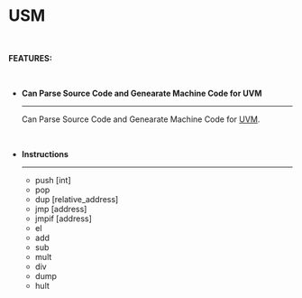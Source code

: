 # USM

</br>

**FEATURES:**

  </br>

- **Can Parse Source Code and Genearate Machine Code for UVM**

  ---

  Can Parse Source Code and Genearate Machine Code for [UVM](https:://github.com/utshowmh/uvm).
  
  </br>

- **Instructions**
  
  ---

  - push [int]
  - pop
  - dup [relative_address]
  - jmp [address]
  - jmpif [address]
  - el
  - add
  - sub
  - mult
  - div
  - dump
  - hult
